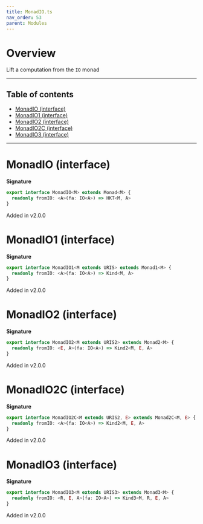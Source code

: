 ```yaml
---
title: MonadIO.ts
nav_order: 53
parent: Modules
---
```


# Overview

Lift a computation from the `IO` monad

---

<h2 class="text-delta">Table of contents</h2>

- [MonadIO (interface)](#monadio-interface)
- [MonadIO1 (interface)](#monadio1-interface)
- [MonadIO2 (interface)](#monadio2-interface)
- [MonadIO2C (interface)](#monadio2c-interface)
- [MonadIO3 (interface)](#monadio3-interface)

---

# MonadIO (interface)

**Signature**

```ts
export interface MonadIO<M> extends Monad<M> {
  readonly fromIO: <A>(fa: IO<A>) => HKT<M, A>
}
```

Added in v2.0.0

# MonadIO1 (interface)

**Signature**

```ts
export interface MonadIO1<M extends URIS> extends Monad1<M> {
  readonly fromIO: <A>(fa: IO<A>) => Kind<M, A>
}
```

Added in v2.0.0

# MonadIO2 (interface)

**Signature**

```ts
export interface MonadIO2<M extends URIS2> extends Monad2<M> {
  readonly fromIO: <E, A>(fa: IO<A>) => Kind2<M, E, A>
}
```

Added in v2.0.0

# MonadIO2C (interface)

**Signature**

```ts
export interface MonadIO2C<M extends URIS2, E> extends Monad2C<M, E> {
  readonly fromIO: <A>(fa: IO<A>) => Kind2<M, E, A>
}
```

Added in v2.0.0

# MonadIO3 (interface)

**Signature**

```ts
export interface MonadIO3<M extends URIS3> extends Monad3<M> {
  readonly fromIO: <R, E, A>(fa: IO<A>) => Kind3<M, R, E, A>
}
```

Added in v2.0.0
